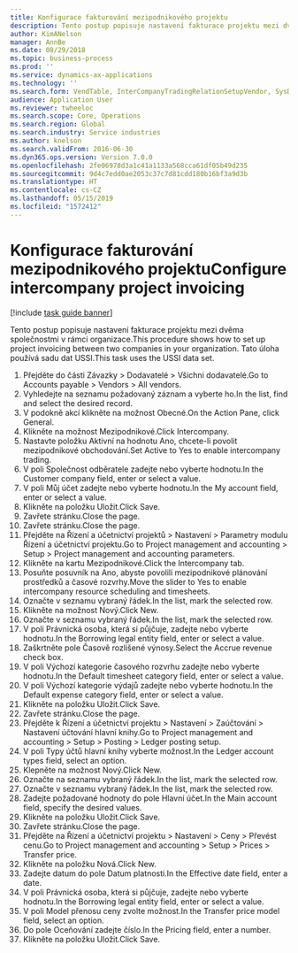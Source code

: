 ```yaml
---
title: Konfigurace fakturování mezipodnikového projektu
description: Tento postup popisuje nastavení fakturace projektu mezi dvěma společnostmi v rámci organizace.
author: KimANelson
manager: AnnBe
ms.date: 08/29/2018
ms.topic: business-process
ms.prod: ''
ms.service: dynamics-ax-applications
ms.technology: ''
ms.search.form: VendTable, InterCompanyTradingRelationSetupVendor, SysDataAreaSelectLookup, ProjParameters, ProjPosting, ProjTransferPrice
audience: Application User
ms.reviewer: twheeloc
ms.search.scope: Core, Operations
ms.search.region: Global
ms.search.industry: Service industries
ms.author: knelson
ms.search.validFrom: 2016-06-30
ms.dyn365.ops.version: Version 7.0.0
ms.openlocfilehash: 2fe06978d3a1c41a1133a568cca61df05b49d235
ms.sourcegitcommit: 9d4c7edd0ae2053c37c7d81cdd180b16bf3a9d3b
ms.translationtype: HT
ms.contentlocale: cs-CZ
ms.lasthandoff: 05/15/2019
ms.locfileid: "1572412"
---
```

# <a name="configure-intercompany-project-invoicing"></a><span data-ttu-id="e64df-103">Konfigurace fakturování mezipodnikového projektu</span><span class="sxs-lookup"><span data-stu-id="e64df-103">Configure intercompany project invoicing</span></span>

[!include [task guide banner](../../includes/task-guide-banner.md)]

<span data-ttu-id="e64df-104">Tento postup popisuje nastavení fakturace projektu mezi dvěma společnostmi v rámci organizace.</span><span class="sxs-lookup"><span data-stu-id="e64df-104">This procedure shows how to set up project invoicing between two companies in your organization.</span></span> <span data-ttu-id="e64df-105">Tato úloha používá sadu dat USSI.</span><span class="sxs-lookup"><span data-stu-id="e64df-105">This task uses the USSI data set.</span></span>

1. <span data-ttu-id="e64df-106">Přejděte do části Závazky > Dodavatelé > Všichni dodavatelé.</span><span class="sxs-lookup"><span data-stu-id="e64df-106">Go to Accounts payable > Vendors > All vendors.</span></span>
2. <span data-ttu-id="e64df-107">Vyhledejte na seznamu požadovaný záznam a vyberte ho.</span><span class="sxs-lookup"><span data-stu-id="e64df-107">In the list, find and select the desired record.</span></span>
3. <span data-ttu-id="e64df-108">V podokně akcí klikněte na možnost Obecné.</span><span class="sxs-lookup"><span data-stu-id="e64df-108">On the Action Pane, click General.</span></span>
4. <span data-ttu-id="e64df-109">Klikněte na možnost Mezipodnikové.</span><span class="sxs-lookup"><span data-stu-id="e64df-109">Click Intercompany.</span></span>
5. <span data-ttu-id="e64df-110">Nastavte položku Aktivní na hodnotu Ano, chcete-li povolit mezipodnikové obchodování.</span><span class="sxs-lookup"><span data-stu-id="e64df-110">Set Active to Yes to enable intercompany trading.</span></span>
6. <span data-ttu-id="e64df-111">V poli Společnost odběratele zadejte nebo vyberte hodnotu.</span><span class="sxs-lookup"><span data-stu-id="e64df-111">In the Customer company field, enter or select a value.</span></span>
7. <span data-ttu-id="e64df-112">V poli Můj účet zadejte nebo vyberte hodnotu.</span><span class="sxs-lookup"><span data-stu-id="e64df-112">In the My account field, enter or select a value.</span></span>
8. <span data-ttu-id="e64df-113">Klikněte na položku Uložit.</span><span class="sxs-lookup"><span data-stu-id="e64df-113">Click Save.</span></span>
9. <span data-ttu-id="e64df-114">Zavřete stránku.</span><span class="sxs-lookup"><span data-stu-id="e64df-114">Close the page.</span></span>
10. <span data-ttu-id="e64df-115">Zavřete stránku.</span><span class="sxs-lookup"><span data-stu-id="e64df-115">Close the page.</span></span>
11. <span data-ttu-id="e64df-116">Přejděte na Řízení a účetnictví projektů > Nastavení > Parametry modulu Řízení a účetnictví projektu.</span><span class="sxs-lookup"><span data-stu-id="e64df-116">Go to Project management and accounting > Setup > Project management and accounting parameters.</span></span>
12. <span data-ttu-id="e64df-117">Klikněte na kartu Mezipodnikové.</span><span class="sxs-lookup"><span data-stu-id="e64df-117">Click the Intercompany tab.</span></span>
13. <span data-ttu-id="e64df-118">Posuňte posuvník na Ano, abyste povolili mezipodnikové plánování prostředků a časové rozvrhy.</span><span class="sxs-lookup"><span data-stu-id="e64df-118">Move the slider to Yes to enable intercompany resource scheduling and timesheets.</span></span>
14. <span data-ttu-id="e64df-119">Označte v seznamu vybraný řádek.</span><span class="sxs-lookup"><span data-stu-id="e64df-119">In the list, mark the selected row.</span></span>
15. <span data-ttu-id="e64df-120">Klikněte na možnost Nový.</span><span class="sxs-lookup"><span data-stu-id="e64df-120">Click New.</span></span>
16. <span data-ttu-id="e64df-121">Označte v seznamu vybraný řádek.</span><span class="sxs-lookup"><span data-stu-id="e64df-121">In the list, mark the selected row.</span></span>
17. <span data-ttu-id="e64df-122">V poli Právnická osoba, která si půjčuje, zadejte nebo vyberte hodnotu.</span><span class="sxs-lookup"><span data-stu-id="e64df-122">In the Borrowing legal entity field, enter or select a value.</span></span>
18. <span data-ttu-id="e64df-123">Zaškrtněte pole Časově rozlišené výnosy.</span><span class="sxs-lookup"><span data-stu-id="e64df-123">Select the Accrue revenue check box.</span></span>
19. <span data-ttu-id="e64df-124">V poli Výchozí kategorie časového rozvrhu zadejte nebo vyberte hodnotu.</span><span class="sxs-lookup"><span data-stu-id="e64df-124">In the Default timesheet category field, enter or select a value.</span></span>
20. <span data-ttu-id="e64df-125">V poli Výchozí kategorie výdajů zadejte nebo vyberte hodnotu.</span><span class="sxs-lookup"><span data-stu-id="e64df-125">In the Default expense category field, enter or select a value.</span></span>
21. <span data-ttu-id="e64df-126">Klikněte na položku Uložit.</span><span class="sxs-lookup"><span data-stu-id="e64df-126">Click Save.</span></span>
22. <span data-ttu-id="e64df-127">Zavřete stránku.</span><span class="sxs-lookup"><span data-stu-id="e64df-127">Close the page.</span></span>
23. <span data-ttu-id="e64df-128">Přejděte k Řízení a účetnictví projektu > Nastavení > Zaúčtování > Nastavení účtování hlavní knihy.</span><span class="sxs-lookup"><span data-stu-id="e64df-128">Go to Project management and accounting > Setup > Posting > Ledger posting setup.</span></span>
24. <span data-ttu-id="e64df-129">V poli Typy účtů hlavní knihy vyberte možnost.</span><span class="sxs-lookup"><span data-stu-id="e64df-129">In the Ledger account types field, select an option.</span></span>
25. <span data-ttu-id="e64df-130">Klepněte na možnost Nový.</span><span class="sxs-lookup"><span data-stu-id="e64df-130">Click New.</span></span>
26. <span data-ttu-id="e64df-131">Označte na seznamu vybraný řádek.</span><span class="sxs-lookup"><span data-stu-id="e64df-131">In the list, mark the selected row.</span></span>
27. <span data-ttu-id="e64df-132">Označte v seznamu vybraný řádek.</span><span class="sxs-lookup"><span data-stu-id="e64df-132">In the list, mark the selected row.</span></span>
28. <span data-ttu-id="e64df-133">Zadejte požadované hodnoty do pole Hlavní účet.</span><span class="sxs-lookup"><span data-stu-id="e64df-133">In the Main account field, specify the desired values.</span></span>
29. <span data-ttu-id="e64df-134">Klikněte na položku Uložit.</span><span class="sxs-lookup"><span data-stu-id="e64df-134">Click Save.</span></span>
30. <span data-ttu-id="e64df-135">Zavřete stránku.</span><span class="sxs-lookup"><span data-stu-id="e64df-135">Close the page.</span></span>
31. <span data-ttu-id="e64df-136">Přejděte na Řízení a účetnictví projektu > Nastavení > Ceny > Převést cenu.</span><span class="sxs-lookup"><span data-stu-id="e64df-136">Go to Project management and accounting > Setup > Prices > Transfer price.</span></span>
32. <span data-ttu-id="e64df-137">Klikněte na položku Nová.</span><span class="sxs-lookup"><span data-stu-id="e64df-137">Click New.</span></span>
33. <span data-ttu-id="e64df-138">Zadejte datum do pole Datum platnosti.</span><span class="sxs-lookup"><span data-stu-id="e64df-138">In the Effective date field, enter a date.</span></span>
34. <span data-ttu-id="e64df-139">V poli Právnická osoba, která si půjčuje, zadejte nebo vyberte hodnotu.</span><span class="sxs-lookup"><span data-stu-id="e64df-139">In the Borrowing legal entity field, enter or select a value.</span></span>
35. <span data-ttu-id="e64df-140">V poli Model přenosu ceny zvolte možnost.</span><span class="sxs-lookup"><span data-stu-id="e64df-140">In the Transfer price model field, select an option.</span></span>
36. <span data-ttu-id="e64df-141">Do pole Oceňování zadejte číslo.</span><span class="sxs-lookup"><span data-stu-id="e64df-141">In the Pricing field, enter a number.</span></span>
37. <span data-ttu-id="e64df-142">Klikněte na položku Uložit.</span><span class="sxs-lookup"><span data-stu-id="e64df-142">Click Save.</span></span>


